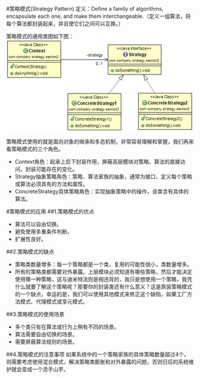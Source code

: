 #策略模式(Strategy Pattern) 
定义：Define a family of algorithms, encapsulate each one, and make them interchangeable.（定义一组算法，将每个算法都封装起来，并且使它们之间可以互换。）  


策略模式的通用类图如下图：  
![Alt text](strategy.jpg "策略模式类图")

策略模式使用的就是面向对象的继承和多态机制，非常容易理解和掌握，我们再来看策略模式的三个角色。

- Context角色：起承上启下封装作用，屏蔽高层模块对策略、算法的直接访问，封装可能存在的变化。
- Strategy抽象策略角色：策略、算法家族的抽象，通常为接口，定义每个策略或算法必须具有的方法和属性。
- ConcreteStrategy具体策略角色：实现抽象策略中的操作，该类含有具体的算法。


#策略模式的应用
##1.策略模式的优点
 * 算法可以自由切换。
 * 避免使用多重条件判断。
 * 扩展性良好。

##2.策略模式的缺点 
 * 策略类数量增多：每一个策略都是一个类，复用的可能性很小，类数量增多。
 * 所有的策略类都需要对外暴露。上层模块必须知道有哪些策略，然后才能决定使用哪一种策略，这与迪米特法则是相违背的，我只是想使用一个策略，我凭什么就要了解这个策略呢？那要你的封装类还有什么意义？这是原装策略模式的一个缺点，幸运的是，我们可以使用其他模式来修正这个缺陷，如果工厂方法模式、代理模式或享元模式。

##3.策略模式的使用场景
 * 多个类只有在算法或行为上稍有不同的场景。
 * 算法需要自由切换的场景。
 * 需要屏蔽算法规则的场景。
 
##4.策略模式的注意事项
如果系统中的一个策略家族的具体策略数量超过4个，则需要考虑使用混合模式，解决策略类膨胀和对外暴露的问题，否则日后的系统维护就会变成一个烫手山芋。 